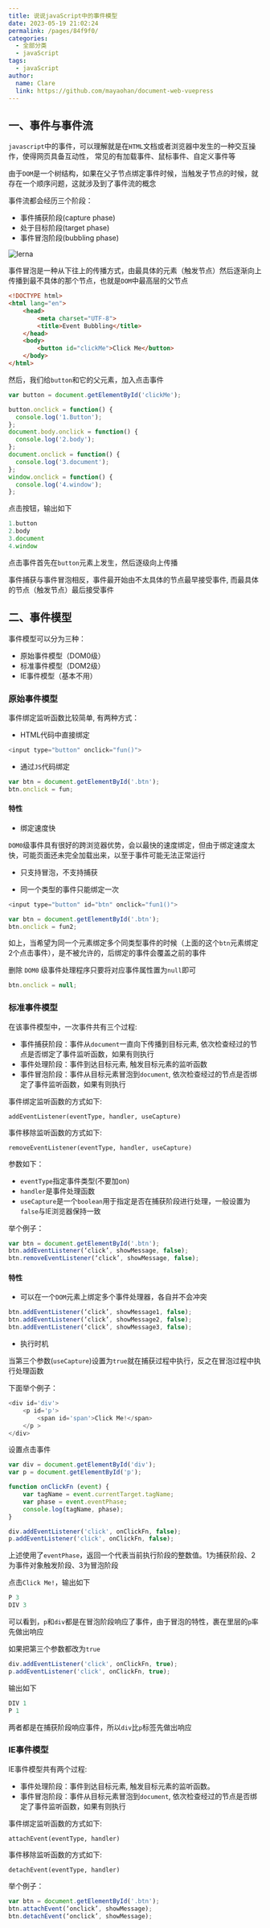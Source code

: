 ```yaml
---
title: 说说javaScript中的事件模型
date: 2023-05-19 21:02:24
permalink: /pages/84f9f0/
categories: 
  - 全部分类
  - javaScript
tags: 
  - javaScript
author: 
  name: Clare
  link: https://github.com/mayaohan/document-web-vuepress
---
```



## 一、事件与事件流

`javascript`中的事件，可以理解就是在`HTML`文档或者浏览器中发生的一种交互操作，使得网页具备互动性， 常见的有加载事件、鼠标事件、自定义事件等

由于`DOM`是一个树结构，如果在父子节点绑定事件时候，当触发子节点的时候，就存在一个顺序问题，这就涉及到了事件流的概念

<!-- more -->

事件流都会经历三个阶段：

- 事件捕获阶段(capture phase)
- 处于目标阶段(target phase)
- 事件冒泡阶段(bubbling phase)

![lerna](/document-web-vuepress/images/eventModel01.avif)

事件冒泡是一种从下往上的传播方式，由最具体的元素（触发节点）然后逐渐向上传播到最不具体的那个节点，也就是`DOM`中最高层的父节点

```html
<!DOCTYPE html>
<html lang="en">
    <head>
        <meta charset="UTF-8">
        <title>Event Bubbling</title>
    </head>
    <body>
        <button id="clickMe">Click Me</button>
    </body>
</html>
```

然后，我们给`button`和它的父元素，加入点击事件

```js
var button = document.getElementById('clickMe');

button.onclick = function() {
  console.log('1.Button');
};
document.body.onclick = function() {
  console.log('2.body');
};
document.onclick = function() {
  console.log('3.document');
};
window.onclick = function() {
  console.log('4.window');
};
```

点击按钮，输出如下

```js
1.button
2.body
3.document
4.window
```

点击事件首先在`button`元素上发生，然后逐级向上传播

事件捕获与事件冒泡相反，事件最开始由不太具体的节点最早接受事件, 而最具体的节点（触发节点）最后接受事件



## 二、事件模型

事件模型可以分为三种：

- 原始事件模型（DOM0级）
- 标准事件模型（DOM2级）
- IE事件模型（基本不用）



### 原始事件模型

事件绑定监听函数比较简单, 有两种方式：

- HTML代码中直接绑定

```js
<input type="button" onclick="fun()">
```

- 通过`JS`代码绑定

```js
var btn = document.getElementById('.btn');
btn.onclick = fun;
```

#### 特性

- 绑定速度快

`DOM0`级事件具有很好的跨浏览器优势，会以最快的速度绑定，但由于绑定速度太快，可能页面还未完全加载出来，以至于事件可能无法正常运行

- 只支持冒泡，不支持捕获

- 同一个类型的事件只能绑定一次

```js
<input type="button" id="btn" onclick="fun1()">

var btn = document.getElementById('.btn');
btn.onclick = fun2;
```

如上，当希望为同一个元素绑定多个同类型事件的时候（上面的这个`btn`元素绑定2个点击事件），是不被允许的，后绑定的事件会覆盖之前的事件

删除 `DOM0` 级事件处理程序只要将对应事件属性置为`null`即可

```js
btn.onclick = null;
```





### 标准事件模型

在该事件模型中，一次事件共有三个过程:

- 事件捕获阶段：事件从`document`一直向下传播到目标元素, 依次检查经过的节点是否绑定了事件监听函数，如果有则执行
- 事件处理阶段：事件到达目标元素, 触发目标元素的监听函数
- 事件冒泡阶段：事件从目标元素冒泡到`document`, 依次检查经过的节点是否绑定了事件监听函数，如果有则执行

事件绑定监听函数的方式如下:

```
addEventListener(eventType, handler, useCapture)
```

事件移除监听函数的方式如下:

```
removeEventListener(eventType, handler, useCapture)
```

参数如下：

- `eventType`指定事件类型(不要加on)
- `handler`是事件处理函数
- `useCapture`是一个`boolean`用于指定是否在捕获阶段进行处理，一般设置为`false`与IE浏览器保持一致

举个例子：

```js
var btn = document.getElementById('.btn');
btn.addEventListener(‘click’, showMessage, false);
btn.removeEventListener(‘click’, showMessage, false);
```

#### 特性

- 可以在一个`DOM`元素上绑定多个事件处理器，各自并不会冲突

```js
btn.addEventListener(‘click’, showMessage1, false);
btn.addEventListener(‘click’, showMessage2, false);
btn.addEventListener(‘click’, showMessage3, false);
```

- 执行时机

当第三个参数(`useCapture`)设置为`true`就在捕获过程中执行，反之在冒泡过程中执行处理函数

下面举个例子：

```js
<div id='div'>
    <p id='p'>
        <span id='span'>Click Me!</span>
    </p >
</div>
```

设置点击事件

```js
var div = document.getElementById('div');
var p = document.getElementById('p');

function onClickFn (event) {
    var tagName = event.currentTarget.tagName;
    var phase = event.eventPhase;
    console.log(tagName, phase);
}

div.addEventListener('click', onClickFn, false);
p.addEventListener('click', onClickFn, false);
```

上述使用了`eventPhase`，返回一个代表当前执行阶段的整数值。1为捕获阶段、2为事件对象触发阶段、3为冒泡阶段

点击`Click Me!`，输出如下

```js
P 3
DIV 3
```

可以看到，`p`和`div`都是在冒泡阶段响应了事件，由于冒泡的特性，裹在里层的`p`率先做出响应

如果把第三个参数都改为`true`

```js
div.addEventListener('click', onClickFn, true);
p.addEventListener('click', onClickFn, true);
```

输出如下

```js
DIV 1
P 1
```

两者都是在捕获阶段响应事件，所以`div`比`p`标签先做出响应



### IE事件模型

IE事件模型共有两个过程:

- 事件处理阶段：事件到达目标元素, 触发目标元素的监听函数。
- 事件冒泡阶段：事件从目标元素冒泡到`document`, 依次检查经过的节点是否绑定了事件监听函数，如果有则执行

事件绑定监听函数的方式如下:

```
attachEvent(eventType, handler)
```

事件移除监听函数的方式如下:

```
detachEvent(eventType, handler)
```

举个例子：

```js
var btn = document.getElementById('.btn');
btn.attachEvent(‘onclick’, showMessage);
btn.detachEvent(‘onclick’, showMessage);
```